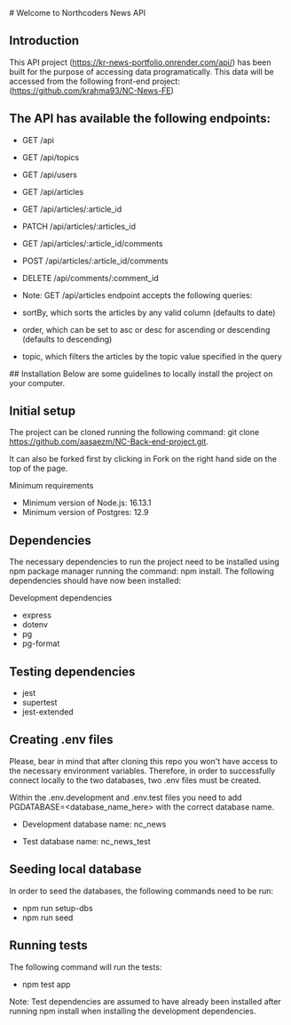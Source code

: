
# Welcome to Northcoders News API
## Introduction

This API project (https://kr-news-portfolio.onrender.com/api/) has been built for the purpose of accessing data programatically. This data will be accessed from the following front-end project: (https://github.com/krahma93/NC-News-FE)

## The API has available the following endpoints:

- GET /api
- GET /api/topics
- GET /api/users
- GET /api/articles
- GET /api/articles/:article_id
- PATCH /api/articles/:articles_id
- GET /api/articles/:article_id/comments
- POST /api/articles/:article_id/comments
- DELETE /api/comments/:comment_id
- Note: GET /api/articles endpoint accepts the following queries:

- sortBy, which sorts the articles by any valid column (defaults to date)
- order, which can be set to asc or desc for ascending or descending (defaults to descending)
- topic, which filters the articles by the topic value specified in the query

## Installation
Below are some guidelines to locally install the project on your computer.

## Initial setup

The project can be cloned running the following command: git clone https://github.com/aasaezm/NC-Back-end-project.git.

It can also be forked first by clicking in Fork on the right hand side on the top of the page.

Minimum requirements

- Minimum version of Node.js: 16.13.1
- Minimum version of Postgres: 12.9

## Dependencies

The necessary dependencies to run the project need to be installed using npm package manager running the command: npm install. The following dependencies should have now been installed:

Development dependencies

- express
- dotenv
- pg
- pg-format

## Testing dependencies

- jest
- supertest
- jest-extended

## Creating .env files

Please, bear in mind that after cloning this repo you won't have access to the necessary environment variables. Therefore, in order to successfully connect locally to the two databases, two .env files must be created.

Within the .env.development and .env.test files you need to add PGDATABASE=<database_name_here> with the correct database name.

- Development database name: nc_news

- Test database name: nc_news_test

## Seeding local database

In order to seed the databases, the following commands need to be run:

- npm run setup-dbs
- npm run seed

## Running tests

The following command will run the tests:

- npm test app

Note: Test dependencies are assumed to have already been installed after running npm install when installing the development dependencies.